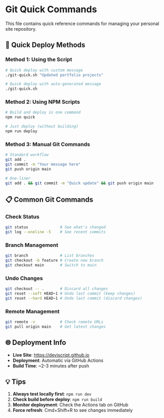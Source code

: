 # Git Quick Commands

This file contains quick reference commands for managing your personal site repository.

## 🚀 Quick Deploy Methods

### Method 1: Using the Script

```bash
# Quick deploy with custom message
./git-quick.sh "Updated portfolio projects"

# Quick deploy with auto-generated message
./git-quick.sh
```

### Method 2: Using NPM Scripts

```bash
# Build and deploy in one command
npm run quick

# Just deploy (without building)
npm run deploy
```

### Method 3: Manual Git Commands

```bash
# Standard workflow
git add .
git commit -m "Your message here"
git push origin main

# One-liner
git add . && git commit -m "Quick update" && git push origin main
```

## 📋 Common Git Commands

### Check Status

```bash
git status              # See what's changed
git log --oneline -5    # See recent commits
```

### Branch Management

```bash
git branch              # List branches
git checkout -b feature # Create new branch
git checkout main       # Switch to main
```

### Undo Changes

```bash
git checkout -- .       # Discard all changes
git reset --soft HEAD~1 # Undo last commit (keep changes)
git reset --hard HEAD~1 # Undo last commit (discard changes)
```

### Remote Management

```bash
git remote -v           # Check remote URLs
git pull origin main    # Get latest changes
```

## 🌐 Deployment Info

- **Live Site**: https://deviscript.github.io
- **Deployment**: Automatic via GitHub Actions
- **Build Time**: ~2-3 minutes after push

## 💡 Tips

1. **Always test locally first**: `npm run dev`
2. **Check build before deploy**: `npm run build`
3. **Monitor deployment**: Check the Actions tab on GitHub
4. **Force refresh**: Cmd+Shift+R to see changes immediately

